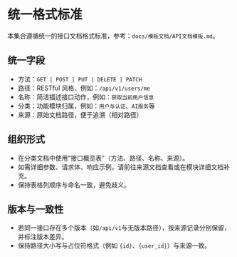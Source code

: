 # 统一格式标准

本集合遵循统一的接口文档格式标准，参考：`docs/模板文档/API文档模板.md`。

## 统一字段
- 方法：`GET | POST | PUT | DELETE | PATCH`
- 路径：RESTful 风格，例如：`/api/v1/users/me`
- 名称：简洁描述接口动作，例如：`获取当前用户信息`
- 分类：功能模块归属，例如：`用户与认证`、`AI服务`等
- 来源：原始文档路径，便于追溯（相对路径）

## 组织形式
- 在分类文档中使用“接口概览表”（方法、路径、名称、来源）。
- 如需详细参数、请求体、响应示例，请前往来源文档查看或在模块详细文档补充。
- 保持表格列顺序与命名一致，避免歧义。

## 版本与一致性
- 若同一接口存在多个版本（如`/api/v1`与无版本路径），按来源记录分别保留，并标注版本差异。
- 保持路径大小写与占位符格式（例如 `{id}`、`{user_id}`）与来源一致。